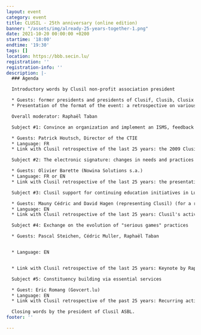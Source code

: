 ```yaml
---
layout: event
category: event
title: CLUSIL - 25th anniversary (online edition)
banner: "/assets/img/already-25-years-together-1.png"
date: 2021-10-20 00:00:00 +0200
startime: '18:00'
endtime: '19:30'
tags: []
location: https://bbb.secin.lu/
registration: ''
registration-info: ''
description: |-
  ### Agenda

  Introductory words by Clusil non-profit association president

  * Guests: former presidents and presidents of Clusif, Clusib, Clusix associations.
  * Presentation of the format of the event: a retrospective on various subjects that have occupied the Clusil or its members in recent years.

  Overall moderator: Raphaël Taban

  Subject #1: Convince an organization and implement an ISMS, feedback on 10 years of practice.

  * Guests: Patrick Houtsch, Director of the CTIE
  * Language: FR
  * Link with Clusil retrospective of the last 25 years: the 2009 Clusil document on “how to convince people to implement an ISMS”;

  Subject #2: The electronic signature: changes in needs and practices over the past 5 years.

  * Guests: Olivier Barette (Nowina Solutions s.a.)
  * Language: FR or EN
  * Link with Clusil retrospective of the last 25 years: the presentation of Olivier Barette's 20th birthday;

  Subject #3: Clusil support for continuing education initiatives in Luxembourg (MSSI, others)

  * Guests: Mauny Cédric and David Hagen (representing Clusil) (for a review of the master's implementation process)
  * Language: EN
  * Link with Clusil retrospective of the last 25 years: Clusil's activities in the 2000s and 2010s;

  Subject #4: Exchange on the evolution of "serious games" practices

  * Guests: Pascal Steichen, Cédric Muller, Raphaël Taban


  * Language: EN


  * Link with Clusil retrospective of the last 25 years: Keynote by Raphaël Taban of the Clusil event "End-of-year clusil 2015" on "Serious games";

  Subject #5: Constituency building via essential services

  * Guest: Eric Romang (Govcert.lu)
  * Language: EN
  * Link with Clusil retrospective of the past 25 years: Recurring activities in this area at Clusil and other local associations (WG Incident Management in particular);

  Closing words by the president of Clusil ASBL.
footer: ''

---
```


